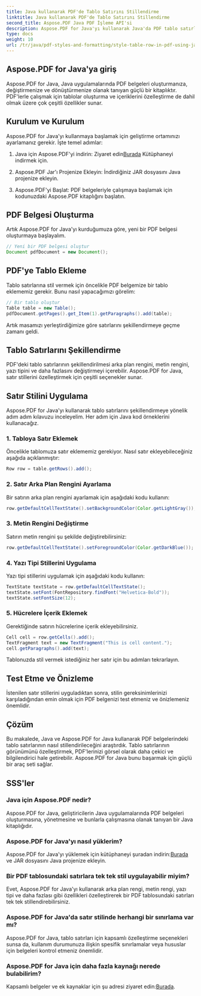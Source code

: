 ```yaml
---
title: Java kullanarak PDF'de Tablo Satırını Stillendirme
linktitle: Java kullanarak PDF'de Tablo Satırını Stillendirme
second_title: Aspose.PDF Java PDF İşleme API'si
description: Aspose.PDF for Java'yı kullanarak Java'da PDF tablo satırlarına nasıl stil uygulayacağınızı öğrenin. Bu kapsamlı kılavuzda renkleri özelleştirin, kenarlıklar ekleyin ve daha fazlasını yapın.
type: docs
weight: 10
url: /tr/java/pdf-styles-and-formatting/style-table-row-in-pdf-using-java/
---
```


## Aspose.PDF for Java'ya giriş

Aspose.PDF for Java, Java uygulamalarında PDF belgeleri oluşturmanıza, değiştirmenize ve dönüştürmenize olanak tanıyan güçlü bir kitaplıktır. PDF'lerle çalışmak için tablolar oluşturma ve içeriklerini özelleştirme de dahil olmak üzere çok çeşitli özellikler sunar.

## Kurulum ve Kurulum

Aspose.PDF for Java'yı kullanmaya başlamak için geliştirme ortamınızı ayarlamanız gerekir. İşte temel adımlar:

1.  Java için Aspose.PDF'yi indirin: Ziyaret edin[Burada](https://releases.aspose.com/pdf/java/) Kütüphaneyi indirmek için.

2. Aspose.PDF Jar'ı Projenize Ekleyin: İndirdiğiniz JAR dosyasını Java projenize ekleyin.

3. Aspose.PDF'yi Başlat: PDF belgeleriyle çalışmaya başlamak için kodunuzdaki Aspose.PDF kitaplığını başlatın.

## PDF Belgesi Oluşturma

Artık Aspose.PDF for Java'yı kurduğumuza göre, yeni bir PDF belgesi oluşturmaya başlayalım.

```java
// Yeni bir PDF belgesi oluştur
Document pdfDocument = new Document();
```

## PDF'ye Tablo Ekleme

Tablo satırlarına stil vermek için öncelikle PDF belgemize bir tablo eklememiz gerekir. Bunu nasıl yapacağımızı görelim:

```java
// Bir tablo oluştur
Table table = new Table();
pdfDocument.getPages().get_Item(1).getParagraphs().add(table);
```

Artık masamızı yerleştirdiğimize göre satırlarını şekillendirmeye geçme zamanı geldi.

## Tablo Satırlarını Şekillendirme

PDF'deki tablo satırlarının şekillendirilmesi arka plan rengini, metin rengini, yazı tipini ve daha fazlasını değiştirmeyi içerebilir. Aspose.PDF for Java, satır stillerini özelleştirmek için çeşitli seçenekler sunar.

## Satır Stilini Uygulama

Aspose.PDF for Java'yı kullanarak tablo satırlarını şekillendirmeye yönelik adım adım kılavuzu inceleyelim. Her adım için Java kod örneklerini kullanacağız.

### 1. Tabloya Satır Eklemek

Öncelikle tablomuza satır eklememiz gerekiyor. Nasıl satır ekleyebileceğiniz aşağıda açıklanmıştır:

```java
Row row = table.getRows().add();
```

### 2. Satır Arka Plan Rengini Ayarlama

Bir satırın arka plan rengini ayarlamak için aşağıdaki kodu kullanın:

```java
row.getDefaultCellTextState().setBackgroundColor(Color.getLightGray());
```

### 3. Metin Rengini Değiştirme

Satırın metin rengini şu şekilde değiştirebilirsiniz:

```java
row.getDefaultCellTextState().setForegroundColor(Color.getDarkBlue());
```

### 4. Yazı Tipi Stillerini Uygulama

Yazı tipi stillerini uygulamak için aşağıdaki kodu kullanın:

```java
TextState textState = row.getDefaultCellTextState();
textState.setFont(FontRepository.findFont("Helvetica-Bold"));
textState.setFontSize(12);
```

### 5. Hücrelere İçerik Eklemek

Gerektiğinde satırın hücrelerine içerik ekleyebilirsiniz.

```java
Cell cell = row.getCells().add();
TextFragment text = new TextFragment("This is cell content.");
cell.getParagraphs().add(text);
```

Tablonuzda stil vermek istediğiniz her satır için bu adımları tekrarlayın.

## Test Etme ve Önizleme

İstenilen satır stillerini uyguladıktan sonra, stilin gereksinimlerinizi karşıladığından emin olmak için PDF belgenizi test etmeniz ve önizlemeniz önemlidir.

## Çözüm

Bu makalede, Java ve Aspose.PDF for Java kullanarak PDF belgelerindeki tablo satırlarının nasıl stillendirileceğini araştırdık. Tablo satırlarının görünümünü özelleştirmek, PDF'lerinizi görsel olarak daha çekici ve bilgilendirici hale getirebilir. Aspose.PDF for Java bunu başarmak için güçlü bir araç seti sağlar.

## SSS'ler

### Java için Aspose.PDF nedir?

Aspose.PDF for Java, geliştiricilerin Java uygulamalarında PDF belgeleri oluşturmasına, yönetmesine ve bunlarla çalışmasına olanak tanıyan bir Java kitaplığıdır.

### Aspose.PDF for Java'yı nasıl yüklerim?

 Aspose.PDF for Java'yı yüklemek için kütüphaneyi şuradan indirin:[Burada](https://releases.aspose.com/pdf/java/) ve JAR dosyasını Java projenize ekleyin.

### Bir PDF tablosundaki satırlara tek tek stil uygulayabilir miyim?

Evet, Aspose.PDF for Java'yı kullanarak arka plan rengi, metin rengi, yazı tipi ve daha fazlası gibi özellikleri özelleştirerek bir PDF tablosundaki satırları tek tek stillendirebilirsiniz.

### Aspose.PDF for Java'da satır stilinde herhangi bir sınırlama var mı?

Aspose.PDF for Java, tablo satırları için kapsamlı özelleştirme seçenekleri sunsa da, kullanım durumunuza ilişkin spesifik sınırlamalar veya hususlar için belgeleri kontrol etmeniz önemlidir.

### Aspose.PDF for Java için daha fazla kaynağı nerede bulabilirim?

 Kapsamlı belgeler ve ek kaynaklar için şu adresi ziyaret edin:[Burada](https://reference.aspose.com/pdf/java/).
